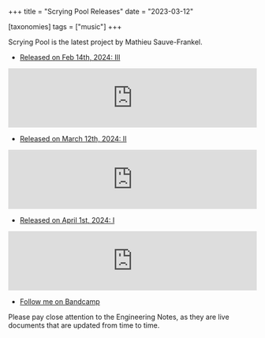 +++
title = "Scrying Pool Releases"
date = "2023-03-12"

[taxonomies]
tags = ["music"]
+++

Scrying Pool is the latest project by Mathieu Sauve-Frankel.

* [Released on Feb 14th, 2024: III](https://scryingpool.bandcamp.com/album/iii)

<iframe style="border: 0; width: 100%; height: 120px;" src="https://bandcamp.com/EmbeddedPlayer/album=3773827828/size=large/bgcol=ffffff/linkcol=0687f5/tracklist=false/artwork=small/transparent=true/" seamless><a href="https://scryingpool.bandcamp.com/album/iii">III by Scrying Pool</a></iframe>

* [Released on March 12th, 2024: II](https://scryingpool.bandcamp.com/album/ii)

<iframe style="border: 0; width: 100%; height: 120px;" src="https://bandcamp.com/EmbeddedPlayer/album=1792261708/size=large/bgcol=ffffff/linkcol=0687f5/tracklist=false/artwork=small/transparent=true/" seamless><a href="https://scryingpool.bandcamp.com/album/ii">II by Scrying Pool</a></iframe>

* [Released on April 1st, 2024: I](https://scryingpool.bandcamp.com/album/i)

<iframe style="border: 0; width: 100%; height: 120px;" src="https://bandcamp.com/EmbeddedPlayer/album=94006111/size=large/bgcol=ffffff/linkcol=0687f5/tracklist=false/artwork=small/transparent=true/" seamless><a href="https://scryingpool.bandcamp.com/album/i">I by Scrying Pool</a></iframe>

* [Follow me on Bandcamp](https://scryingpool.bandcamp.com/follow_me)

Please pay close attention to the Engineering Notes, as they are live documents that are updated from time to time.
